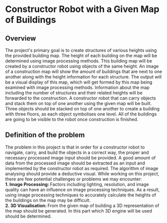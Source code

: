 <h1>Constructor Robot with a Given Map of Buildings</h1>
<h2>Overview</h2>
The project's primary goal is to create structures of various heights using the provided building map. The height of each building on the map will be determined using image processing methods. This building map will be created by a constructor robot using objects of the same height. An image of a construction map will show the amount of buildings that are next to one another along with the height information for each structure. The output will be a visual display of this map, which will get formed by this map being examined with image processing methods. Information about the map including the number of structures and their related heights will be forwarded to the construction. A constructor robot that can carry objects and stack them on top of one another using the given map will be built. Three objects should be stacked on top of one another to create a building with three floors, as each object symbolises one level. All of the buildings are going to be visible to the robot once construction is finished.
<br/>
<h2>Definition of the problem</h2>
The problem in this project is that in order for a constructor robot to navigate, carry, and build the objects in a correct way, the proper and necessary processed image input should be provided. A good amount of data from the processed image should be extracted as an input and implemented by the constructor robot as required. The algorithm of image analysing should provide a deductive visual. While working on this project, there are few potential challenges or problems we may encounter:
<br/>
<b>1. Image Processing: </b> Factors including lighting, resolution, and image quality can have an influence on image processing techniques. As a result, using image processing techniques to accurately calculate the heights of the buildings on the map may be difficult. <br/>
<b>2. 3D Visualisation: </b> From the given map of building a 3D representation of the map should be generated. In this part which 3D engine will be used should be determined. <br/>

